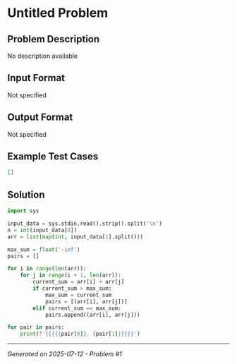 # Untitled Problem

## Problem Description
No description available

## Input Format
Not specified

## Output Format
Not specified

## Example Test Cases
```json
[]
```

## Solution
```python
import sys

input_data = sys.stdin.read().strip().split('\n')
n = int(input_data[0])
arr = list(map(int, input_data[1].split()))

max_sum = float('-inf')
pairs = []

for i in range(len(arr)):
    for j in range(i + 1, len(arr)):
        current_sum = arr[i] + arr[j]
        if current_sum > max_sum:
            max_sum = current_sum
            pairs = [(arr[i], arr[j])]
        elif current_sum == max_sum:
            pairs.append((arr[i], arr[j]))

for pair in pairs:
    print(f'{{{{{pair[0]}, {pair[1]}}}}}')
```

---
*Generated on 2025-07-12 - Problem #1*